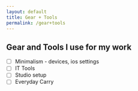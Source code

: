 ```yaml
---
layout: default
title: Gear + Tools
permalink: /gear+tools
---
```


## Gear and Tools I use for my work

- [ ] Minimalism - devices, ios settings
- [ ] IT Tools
- [ ] Studio setup
- [ ] Everyday Carry